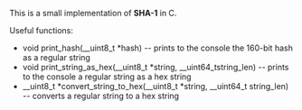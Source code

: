 This is a small implementation of **SHA-1** in C.

Useful functions:

- void print_hash(__uint8_t *hash) -- prints to the console the 160-bit hash as a regular string
- void print_string_as_hex(__uint8_t *string, __uint64_tstring_len) -- prints to the console a regular string as a hex string
- __uint8_t *convert_string_to_hex(__uint8_t *string, __uint64_t string_len) -- converts a regular string to a hex string
